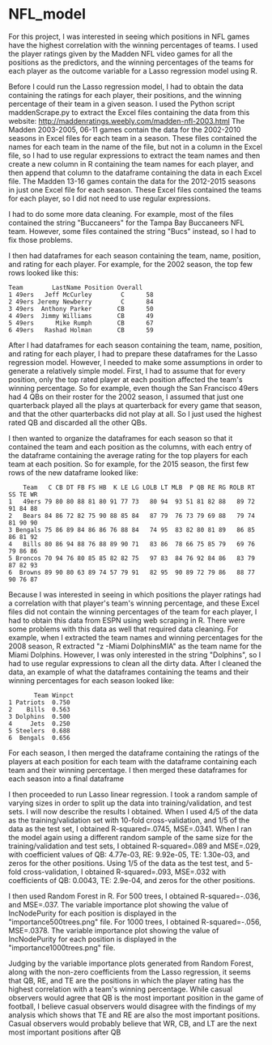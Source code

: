 # NFL_model

For this project, I was interested in seeing which positions in NFL games have the highest correlation with the winning percentages of teams.
I used the player ratings given by the Madden NFL video games for all the positions as the predictors, and the winning percentages of the teams for each player as the outcome variable for a Lasso regression model using R.

Before I could run the Lasso regression model, I had to obtain the data containing the ratings for each player, their positions, and the winning percentage of their team in a given season. 
I used the Python script maddenScrape.py to extract the Excel files containing the data from this website: http://maddenratings.weebly.com/madden-nfl-2003.html
The Madden 2003-2005, 06-11 games contain the data for the 2002-2010 seasons in Excel files for each team in a season. These files contained the names for each team in the name of the file, but not in a column in the Excel file, so I had to use regular expressions to extract
 the team names and then create a new column in R containing the team names for each player, and then append that column to the dataframe containing the data in each Excel file.
The Madden 13-16 games contain the data for the 2012-2015 seasons in just one Excel file for each season. These Excel files contained the teams for each player, so I did not need to use regular expressions.

I had to do some more data cleaning. For example, most of the files contained the string "Buccaneers" for the Tampa Bay Buccaneers NFL team. However, some files contained the string "Bucs" instead, so I had to fix those problems.

I then had dataframes for each season containing the team, name, position, and rating for each player. For example, for the 2002 season, the top few rows looked like this:

    Team        LastName Position Overall
    1 49ers   Jeff McCurley        C      58
    2 49ers Jeremy Newberry        C      84
    3 49ers  Anthony Parker       CB      50
    4 49ers  Jimmy Williams       CB      49
    5 49ers      Mike Rumph       CB      67
    6 49ers   Rashad Holman       CB      59

After I had dataframes for each season containing the team, name, position, and rating for each player, I had to prepare these dataframes for the Lasso regression model. However, I needed to make some assumptions in order to generate a relatively simple model. First, I had to assume that for every position, only the top rated player at each position affected the team's winning percentage.
So for example, even though the San Francisco 49ers had 4 QBs on their roster for the 2002 season, I assumed that just one quarterback played all the plays at quarterback for every game that season, and that the other quarterbacks did not play at all. So I just used the highest rated QB and discarded all the other QBs. 

I then wanted to organize the dataframes for each season so that it contained the team and each position as the columns, with each entry of the dataframe containing the average rating for the top players for each team at each position. So for example, for the 2015 season, the first few rows of the new dataframe looked like:
       
        Team   C CB DT FB FS HB  K LE LG LOLB LT MLB  P QB RE RG ROLB RT SS TE WR
    1   49ers 79 80 80 88 81 80 91 77 73   80 94  93 51 81 82 88   89 72 91 84 88
    2   Bears 84 86 72 82 75 90 88 85 84   87 79  76 73 79 69 88   79 74 81 90 90
    3 Bengals 75 86 89 84 86 86 76 88 84   74 95  83 82 80 81 89   86 85 86 81 92
    4   Bills 80 86 94 88 76 88 89 90 71   83 86  78 66 75 85 79   69 76 79 86 86
    5 Broncos 70 94 76 80 85 85 82 82 75   97 83  84 76 92 84 86   83 79 87 82 93
    6  Browns 89 90 80 63 89 74 57 79 91   82 95  90 89 72 79 86   88 77 90 76 87


Because I was interested in seeing in which positions the player ratings had a correlation with that player's team's winning percentage, and these Excel files did not contain the winning percentages of the team for each player, I had to obtain this data from ESPN using web scraping in R. There were some problems with this data as well that required data cleaning.
For example, when I extracted the team names and winning percentages for the 2008 season, R extracted "z -Miami DolphinsMIA" as the team name for the Miami Dolphins. However, I was only interested in the string "Dolphins", so I had to use regular expressions to clean all the dirty data. After I cleaned the data, an example of what the dataframes containing the teams and their winning percentages for each season looked like:

           Team Winpct
    1 Patriots  0.750
    2    Bills  0.563
    3 Dolphins  0.500
    4     Jets  0.250
    5 Steelers  0.688
    6  Bengals  0.656

For each season, I then merged the dataframe containing the ratings of the players at each position for each team with the dataframe containing each team and their winning percentage.
I then merged these dataframes for each season into a final dataframe

I then proceeded to run Lasso linear regression. I took a random sample of varying sizes in order to split up the data into training/validation, and test sets.
I will now describe the results I obtained. When I used 4/5 of the data as the training/validation set with 10-fold cross-validation, and 1/5 of the data as the test set, I obtained 
R-squared=.0745, MSE=.0341. When I ran the model again using a different random sample of the same size for the training/validation and test sets, I obtained R-squared=.089 and MSE=.029, with
coefficient values of QB: 4.77e-03, RE: 9.92e-05, TE: 1.30e-03, and zeros for the other positions.
Using 1/5 of the data as the test test, and 5-fold cross-validation, I obtained R-squared=.093, MSE=.032 with coefficients of
QB: 0.0043, TE: 2.9e-04, and zeros for the other positions.

I then used Random Forest in R. For 500 trees, I obtained R-squared=-.036, and MSE=.037. The variable importance plot showing the value of IncNodePurity for each position is displayed in the "importance500trees.png" file.
For 1000 trees, I obtained R-squared=-.056, MSE=.0378. The variable importance plot showing the value of IncNodePurity for each position is displayed in the "importance1000trees.png" file.

Judging by the variable importance plots generated from Random Forest, along with the non-zero coefficients from the Lasso regression, it seems that QB, RE, and TE are the positions in which the player rating has the highest correlation with a team's winning percentage. While casual observers would agree that QB is the most important position in the game of football, I believe casual observers would disagree with the findings of my analysis which shows that TE and RE are also the most important positions. Casual observers would probably believe that WR, CB, and LT are the next most important positions after QB




